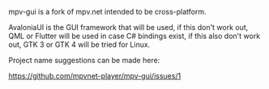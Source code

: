
mpv-gui is a fork of mpv.net intended to be cross-platform.

AvaloniaUI is the GUI framework that will be used, if this don't work out, QML or Flutter will be used in case C# bindings exist, if this also don't work out, GTK 3 or GTK 4 will be tried for Linux.

Project name suggestions can be made here:

https://github.com/mpvnet-player/mpv-gui/issues/1
